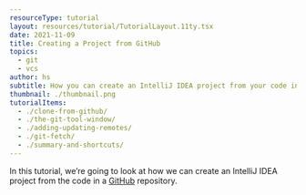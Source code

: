 ```yaml
---
resourceType: tutorial
layout: resources/tutorial/TutorialLayout.11ty.tsx
date: 2021-11-09
title: Creating a Project from GitHub
topics:
  - git
  - vcs
author: hs
subtitle: How you can create an IntelliJ IDEA project from your code in GitHub
thumbnail: ./thumbnail.png
tutorialItems:
  - ./clone-from-github/
  - ./the-git-tool-window/
  - ./adding-updating-remotes/
  - ./git-fetch/
  - ./summary-and-shortcuts/
---
```


In this tutorial, we’re going to look at how we can create an IntelliJ IDEA project from the code in a [GitHub](https://github.com/) repository.

